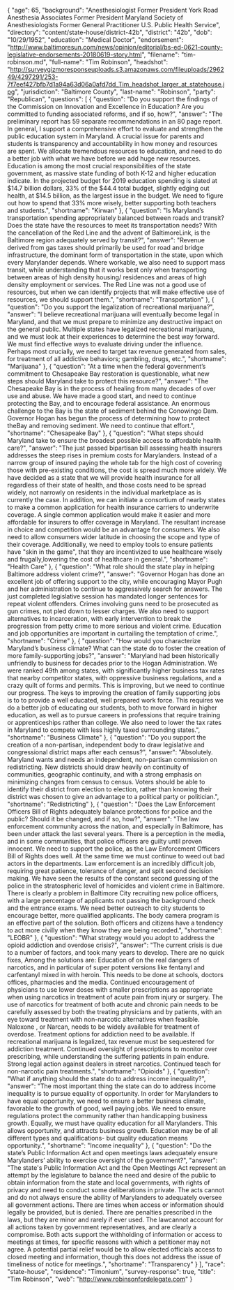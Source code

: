 {
  "age": 65,
  "background": "Anesthesiologist  Former President York Road Anesthesia Associates Former President Maryland Society of Anesthesiologists Former General Practitioner U.S. Public Health Service",
  "directory": "content/state-house/district-42b",
  "district": "42b",
  "dob": "10/29/1952",
  "education": "Medical Doctor",
  "endorsement": "http://www.baltimoresun.com/news/opinion/editorial/bs-ed-0621-county-legislative-endorsements-20180619-story.html",
  "filename": "tim-robinson.md",
  "full-name": "Tim Robinson",
  "headshot": "http://surveygizmoresponseuploads.s3.amazonaws.com/fileuploads/296249/4297291/253-7f7eef427bfb7d1a94a63d06a0afd7dd_Tim_headshot_larger_at_statehouse.jpg",
  "jurisdiction": "Baltimore County",
  "last-name": "Robinson",
  "party": "Republican",
  "questions": [
    {
      "question": "Do you support the findings of the Commission on Innovation and Excellence in Education? Are you committed to funding associated reforms, and if so, how?",
      "answer": "The preliminary report has 59 separate recommendations in an 80 page report.  In general, I support a comprehensive effort to evaluate and strengthen the public education system in Maryland.   A crucial issue for parents and students is transparency and accountability in how money and resources are spent.  We allocate tremendous resources to education, and need to do a better job with what we have before we add huge new resources. Education is among the most crucial responsibilities of the state government, as massive state funding of both K-12 and higher education indicate.  In the projected budget for 2019 education spending is slated at $14.7 billion dollars, 33% of the $44.4 total budget, slightly edging out health, at $14.5 billion, as the largest issue in the budget. We need to figure out how to spend that 33% more wisely, better supporting both teachers and students.",
      "shortname": "Kirwan"
    },
    {
      "question": "Is Maryland’s transportation spending appropriately balanced between roads and transit? Does the state have the resources to meet its transportation needs? With the cancellation of the Red Line and the advent of BaltimoreLink, is the Baltimore region adequately served by transit?",
      "answer": "Revenue derived from gas taxes should primarily be used for road and bridge infrastructure, the dominant form of transportation in the state, upon which every Marylander depends.   Where workable, we also need to support mass transit, while understanding that it works best only when transporting between areas of high density housing/ residences and areas of high density employment or services.   The Red Line was not a good use of resources, but when we can identify projects that will make effective use of resources, we should support them.",
      "shortname": "Transportation"
    },
    {
      "question": "Do you support the legalization of recreational marijuana?",
      "answer": "I believe recreational marijuana will eventually become legal in Maryland, and that we must prepare to minimize any destructive impact on the general public.  Multiple states have legalized recreational marijuana, and we must look at their experiences to determine the best way forward.   We must find effective ways to evaluate driving under the influence.   Perhaps most crucially, we need to target tax revenue generated from sales, for treatment of all addictive behaviors; gambling, drugs, etc.",
      "shortname": "Marijuana"
    },
    {
      "question": "At a time when the federal government’s commitment to Chesapeake Bay restoration is questionable, what new steps should Maryland take to protect this resource?",
      "answer": "The Chesapeake Bay is in the process of healing from many decades of over use and abuse.  We have made a good start, and need to continue protecting the Bay, and to encourage federal assistance.   An enormous challenge to the Bay is the state of sediment behind the Conowingo Dam.  Governor Hogan has begun the process of determining how to protect theBay and removing sediment.  We need to continue that effort.",
      "shortname": "Chesapeake Bay"
    },
    {
      "question": "What steps should Maryland take to ensure the broadest possible access to affordable health care?",
      "answer": "The just passed bipartisan bill assessing health insurers addresses the steep rises in premium costs for Marylanders.  Instead of a narrow group of insured paying the whole tab for the high cost of covering those with pre-existing conditions, the cost is spread much more widely.   We have decided as a state that we will provide health insurance for all regardless of their state of health, and those costs need to be spread widely, not narrowly on residents in the individual marketplace as is currently the case.   In addition, we can initiate a consortium of nearby states to make a common application for health insurance carriers to underwrite coverage.  A single common application would make it easier and more affordable for insurers to offer coverage in Maryland.  The resultant increase in choice and competition would be an advantage for consumers.   We also need to allow consumers wider latitude in choosing the scope and type of their coverage. Additionally, we need to employ tools to ensure patients have \"skin in the game\", that they are incentivized to use healthcare wisely and frugally,lowering the cost of healthcare in general.",
      "shortname": "Health Care"
    },
    {
      "question": "What role should the state play in helping Baltimore address violent crime?",
      "answer": "Governor Hogan has done an excellent job of offering support to the city, while encouraging Mayor Pugh and her administration to continue to aggressively search for answers.  The just completed legislative session has mandated longer sentences for repeat violent offenders.  Crimes involving guns need to be prosecuted as gun crimes, not pled down to lesser charges.   We also need to support alternatives to incarceration, with early intervention to break the progression from petty crime to more serious and violent crime. Education and job opportunities are important in curtailing the temptation of crime.",
      "shortname": "Crime"
    },
    {
      "question": "How would you characterize Maryland’s business climate? What can the state do to foster the creation of more family-supporting jobs?",
      "answer": "Maryland had been historically unfriendly to business for decades prior to the Hogan Administration.  We were ranked 49th among states, with significantly higher business tax rates that nearby competitor states, with oppressive business regulations, and a crazy quilt of forms and permits.  This is improving, but we need to continue our progress.   The keys to improving the creation of family supporting jobs is to to provide a well educated, well prepared work force.  This requires we do a better job of educating our students, both to move forward in higher education, as well as to pursue careers in professions that require training or apprenticeships rather than college. We also need to lower the tax rates in Maryland to compete with less highly taxed surrounding states.",
      "shortname": "Business Climate"
    },
    {
      "question": "Do you support the creation of a non-partisan, independent body to draw legislative and congressional district maps after each census?",
      "answer": "Absolutely.  Maryland wants and needs an independent, non-partisan commission on redistricting.   New districts should draw heavily on continuity of communities, geographic continuity, and with a strong emphasis on minimizing changes from census to census.   Voters should be able to identify their district from election to election, rather than knowing their district was chosen to give an advantage to a political party or politician.",
      "shortname": "Redistricting"
    },
    {
      "question": "Does the Law Enforcement Officers Bill of Rights adequately balance protections for police and the public? Should it be changed, and if so, how?",
      "answer": "The law enforcement community across the nation, and especially in Baltimore, has been under attack the last several years.  There is a perception in the media, and in some communities, that police officers are guilty until proven innocent.  We need to support the police, as the Law Enforcement Officers Bill of Rights does well.  At the same time we must continue to weed out bad actors in the departments.   Law enforcement is an incredibly difficult job, requiring great patience, tolerance of danger, and split second decision making.  We have seen the results of the constant second guessing of the police in the stratospheric level of homicides and violent crime in Baltimore.   There is clearly a problem in Baltimore City recruiting new police officers, with a large percentage of applicants not passing the background check and the entrance exams.  We need better outreach to city students to encourage better, more qualified applicants.   The body camera program is an effective part of the solution.  Both officers and citizens have a tendency to act more civilly when they know they are being recorded.",
      "shortname": "LEOBR"
    },
    {
      "question": "What strategy would you adopt to address the opioid addiction and overdose crisis?",
      "answer": "The current crisis is due to a number of factors, and took many years to develop.  There are no quick fixes,  Among the solutions are: Education of on the real dangers of narcotics, and in particular of super potent versions like fentanyl and carfentanyl mixed in with heroin.  This needs to be done at schools, doctors offices, pharmacies and the media. Continued encouragement of physicians to use lower doses with smaller  prescriptions as appropriate when using narcotics in treatment of acute pain from injury or surgery. The use of narcotics for treatment of both acute and chronic pain needs to be carefully assessed by both the treating physicians and by patients, with an eye toward treatment with non-narcotic alternatives when feasible.   Naloxone , or Narcan, needs to be widely available for treatment of overdose.   Treatment options for addiction need to be available.  If recreational marijuana is legalized, tax revenue must be sequestered for addiction treatment.   Continued oversight of prescriptions to monitor over prescribing, while understanding the suffering patients in pain endure.  Strong legal action against dealers in street narcotics. Continued teach for non-narcotic pain treatments.",
      "shortname": "Opioids"
    },
    {
      "question": "What if anything should the state do to address income inequality?",
      "answer": "The most important thing the state can do to address income inequality is to pursue equality of opportunity.   In order for Marylanders to have equal opportunity, we need to ensure a better business climate, favorable to the growth of good, well paying jobs.   We need to ensure regulations protect the community rather than handicapping business growth. Equally, we must have quality education for all Marylanders.  This allows opportunity, and attracts business growth.  Education may be of all different types and qualifications- but quality education means opportunity.",
      "shortname": "Income inequality"
    },
    {
      "question": "Do the state’s Public Information Act and open meetings laws adequately ensure Marylanders’ ability to exercise oversight of the government?",
      "answer": "The state's Public Information Act and the Open Meetings Act represent an attempt by the legislature to balance the need and desire of the public to obtain information from the state and local governments, with rights of privacy and need to conduct some deliberations in private.  The acts cannot and do not always ensure the ability of Marylanders to adequately oversee all government actions. There are times when access or information should legally be provided, but is denied.  There are penalties prescribed in the laws, but they are minor and rarely if ever used. The lawcannot account for all actions taken by government representatives, and are clearly a compromise.  Both acts support the withholding of information or access to meetings at times, for specific reasons with which a petitioner may not agree.   A potential partial relief would be to allow elected officials access to closed meeting and information, though this does not address the issue of timeliness of notice for meetings.",
      "shortname": "Transparency"
    }
  ],
  "race": "state-house",
  "residence": "Timonium",
  "survey-response": true,
  "title": "Tim Robinson",
  "web": "http://www.robinsonfordelegate.com"
}
